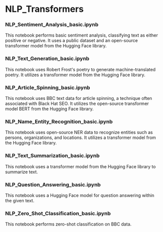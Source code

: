 # NLP_Transformers

### NLP_Sentiment_Analysis_basic.ipynb
This notebook performs basic sentiment analysis, classifying text as either positive or negative. It uses a public dataset and an open-source transformer model from the Hugging Face library.

### NLP_Text_Generation_basic.ipynb
This notebook uses Robert Frost's poetry to generate machine-translated poetry. It utilizes a transformer model from the Hugging Face library.

### NLP_Article_Spinning_basic.ipynb
This notebook uses BBC text data for article spinning, a technique often associated with Black Hat SEO. It utilizes the open-source transformer model BERT from the Hugging Face library.

### NLP_Name_Entity_Recognition_basic.ipynb
This notebook uses open-source NER data to recognize entities such as persons, organizations, and locations. It utilizes a transformer model from the Hugging Face library.

### NLP_Text_Summarization_basic.ipynb
This notebook uses a transformer model from the Hugging Face library to summarize text.

### NLP_Question_Answering_basic.ipynb
This notebook uses a Hugging Face model for question answering within the given text.

### NLP_Zero_Shot_Classification_basic.ipynb
This notebook performs zero-shot classification on BBC data.

